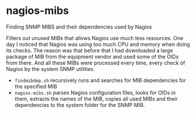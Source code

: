 # nagios-mibs
Finding SNMP MIBS and their dependencies used by Nagios

Filters out unused MIBs that allows Nagios use much less resources.
One day I noticed that Nagios was using too much CPU and memory when doing its checks. The reason was that before that I had downloaded a large package of MIB from the equipment vendor and used some of the OIDs from there. And all these MIBs were processed every time, every check of Nagios by the system SNMP utilities.

* ```findmibdep.sh``` recursively runs and searches for MIB dependencies for the specified MIB
* ```nagios-mibs.sh``` parses Nagios configuration files, looks for OIDs in them, extracts the names of the MIB, copies all used MIBs and their dependencies to the system folder for the SNMP MIB.
